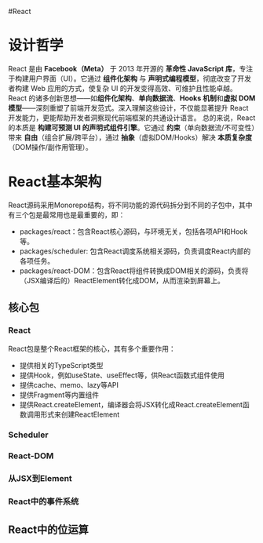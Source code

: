 #React
# 设计哲学
React 是由 **Facebook（Meta）** 于 2013 年开源的 **革命性 JavaScript 库**，专注于构建用户界面（UI）。它通过 **组件化架构** 与 **声明式编程模型**，彻底改变了开发者构建 Web 应用的方式，使复杂 UI 的开发变得高效、可维护且性能卓越。
React 的诸多创新思想——如**组件化架构**、**单向数据流**、**Hooks 机制**和**虚拟 DOM 模型**——深刻重塑了前端开发范式。深入理解这些设计，不仅能显著提升 React 开发能力，更能帮助开发者洞察现代前端框架的共通设计语言。
总的来说，React 的本质是 **构建可预测 UI 的声明式组件引擎**。它通过 **约束**（单向数据流/不可变性）带来 **自由**（组合扩展/跨平台），通过 **抽象**（虚拟DOM/Hooks）解决 **本质复杂度**（DOM操作/副作用管理）。

# React基本架构
React源码采用Monorepo结构，将不同功能的源代码拆分到不同的子包中，其中有三个包是最常用也是最重要的，即：
- packages/react：包含React核心源码，与环境无关，包括各项API和Hook等。
- packages/scheduler: 包含React调度系统相关源码，负责调度React内部的各项任务。
- packages/react-DOM：包含React将组件转换成DOM相关的源码，负责将（JSX编译后的）ReactElement转化成DOM，从而渲染到屏幕上。
## 核心包
### React
React包是整个React框架的核心，其有多个重要作用：
- 提供相关的TypeScript类型
- 提供Hook，例如useState、useEffect等，供React函数式组件使用
- 提供cache、memo、lazy等API
- 提供Fragment等内置组件
- 提供React.createElement，编译器会将JSX转化成React.createElement函数调用形式来创建ReactElement

### Scheduler


### React-DOM


### 从JSX到Element


### React中的事件系统


## React中的位运算
